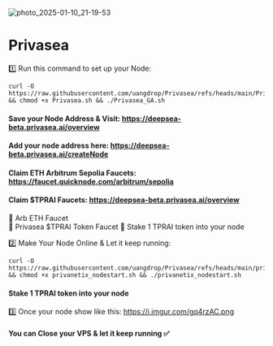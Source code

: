 
![photo_2025-01-10_21-19-53](https://github.com/user-attachments/assets/dc4e1e91-d206-46f5-8ae6-65fd221aca16)
# Privasea

1️⃣ Run this command to set up your Node:  
```shell
curl -O https://raw.githubusercontent.com/uangdrop/Privasea/refs/heads/main/Privasea.sh && chmod +x Privasea.sh && ./Privasea_GA.sh  
```

#### Save your Node Address & Visit: https://deepsea-beta.privasea.ai/overview  
#### Add your node address here: https://deepsea-beta.privasea.ai/createNode
#### Claim ETH Arbitrum Sepolia Faucets: https://faucet.quicknode.com/arbitrum/sepolia
#### Claim $TPRAI Faucets: https://deepsea-beta.privasea.ai/overview
🔹 Arb ETH Faucet  
🔹 Privasea $TPRAI Token Faucet 
🔹 Stake 1 TPRAI token into your node

2️⃣ Make Your Node Online & Let it keep running:  
```shell 
curl -O https://raw.githubusercontent.com/uangdrop/Privasea/refs/heads/main/privanetix_nodestart.sh && chmod +x privanetix_nodestart.sh && ./privanetix_nodestart.sh  
```
#### Stake 1 TPRAI token into your node

3️⃣ Once your node show like this: https://i.imgur.com/gq4rzAC.png
#### You can Close your VPS & let it keep running ✅ 
